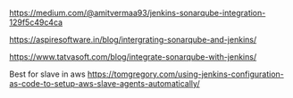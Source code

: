 https://medium.com/@amitvermaa93/jenkins-sonarqube-integration-129f5c49c4ca


https://aspiresoftware.in/blog/intergrating-sonarqube-and-jenkins/

https://www.tatvasoft.com/blog/integrate-sonarqube-with-jenkins/

Best for slave in aws
https://tomgregory.com/using-jenkins-configuration-as-code-to-setup-aws-slave-agents-automatically/
